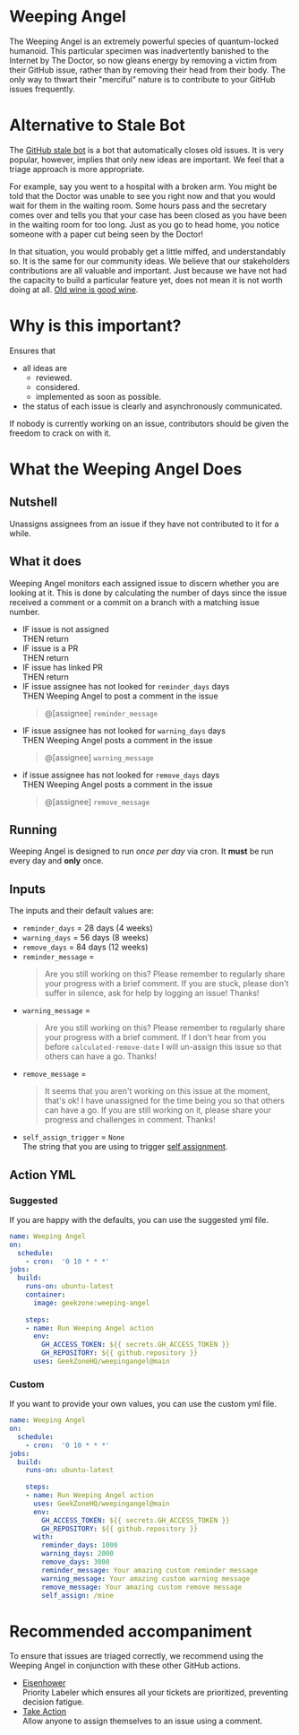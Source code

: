 # Weeping Angel

The Weeping Angel is an extremely powerful species of quantum-locked humanoid. This particular specimen was inadvertently banished to the Internet by The Doctor, so now gleans energy by removing a victim from their GitHub issue, rather than by removing their head from their body. The only way to thwart their "merciful" nature is to contribute to your GitHub issues frequently.

# Alternative to Stale Bot

The [GitHub stale bot](https://github.com/marketplace/stale) is a bot that automatically closes old issues. It is very popular, however, implies that only new ideas are important. We feel that a triage approach is more appropriate.

For example, say you went to a hospital with a broken arm. You might be told that the Doctor was unable to see you right now and that you would wait for them in the waiting room. Some hours pass and the secretary comes over and tells you that your case has been closed as you have been in the waiting room for too long. Just as you go to head home, you notice someone with a paper cut being seen by the Doctor!

In that situation, you would probably get a little miffed, and understandably so. It is the same for our community ideas. We believe that our stakeholders contributions are all valuable and important. Just because we have not had the capacity to build a particular feature yet, does not mean it is not worth doing at all. [Old wine is good wine](https://youtu.be/YAQ4BD9fHvs).

# Why is this important?
Ensures that
- all ideas are
    - reviewed.
    - considered.
    - implemented as soon as possible.
- the status of each issue is clearly and asynchronously communicated.

If nobody is currently working on an issue, contributors should be given the freedom to crack on with it.

# What the Weeping Angel Does
## Nutshell

Unassigns assignees from an issue if they have not contributed to it for a while.

## What it does

Weeping Angel monitors each assigned issue to discern whether you are looking at it. This is done by calculating the number of days since the issue received a comment or a commit on a branch with a matching issue number.

- IF issue is not assigned
    <br /> THEN return
- IF issue is a PR
    <br /> THEN return
- IF issue has linked PR
    <br /> THEN return
- IF issue assignee has not looked for `reminder_days` days 
  <br />THEN Weeping Angel to post a comment in the issue
  > @[assignee] `reminder_message`
- IF issue assignee has not looked for `warning_days` days 
  <br />THEN Weeping Angel posts a comment in the issue
  > @[assignee] `warning_message`
- if issue assignee has not looked for `remove_days` days 
  <br />THEN Weeping Angel posts a comment in the issue
  > @[assignee] `remove_message`

## Running

Weeping Angel is designed to run *once per day* via cron. It **must** be run every day and **only** once.


## Inputs
The inputs and their default values are:
- `reminder_days` = 28 days (4 weeks)
- `warning_days` = 56 days (8 weeks)
- `remove_days` = 84 days (12 weeks)
- `reminder_message` = <br>
  > Are you still working on this? Please remember to regularly share your progress with a brief comment. If you are stuck, please don't suffer in silence, ask for help by logging an issue! Thanks!
- `warning_message` = <br>
  > Are you still working on this? Please remember to regularly share your progress with a brief comment. If I don't hear from you before `calculated-remove-date` I will un-assign this issue so that others can have a go. Thanks!
- `remove_message` = <br>
  > It seems that you aren't working on this issue at the moment, that's ok! I have unassigned for the time being you so that others can have a go. If you are still working on it, please share your progress and challenges in comment. Thanks!
- `self_assign_trigger` = `None`<br>
  The string that you are using to trigger [self assignment](https://github.com/bdougie/take-action).

## Action YML

### Suggested

If you are happy with the defaults, you can use the suggested yml file.

```yaml
name: Weeping Angel
on:
  schedule:
    - cron:  '0 10 * * *'
jobs:
  build:
    runs-on: ubuntu-latest
    container:
      image: geekzone:weeping-angel
      
    steps:
    - name: Run Weeping Angel action
      env:
        GH_ACCESS_TOKEN: ${{ secrets.GH_ACCESS_TOKEN }}
        GH_REPOSITORY: ${{ github.repository }}
      uses: GeekZoneHQ/weepingangel@main
```

### Custom

If you want to provide your own values, you can use the custom yml file.

```yaml
name: Weeping Angel
on:
  schedule:
    - cron:  '0 10 * * *'
jobs:
  build:
    runs-on: ubuntu-latest
 
    steps:
    - name: Run Weeping Angel action
      uses: GeekZoneHQ/weepingangel@main
      env:
        GH_ACCESS_TOKEN: ${{ secrets.GH_ACCESS_TOKEN }}
        GH_REPOSITORY: ${{ github.repository }}
      with:
        reminder_days: 1000
        warning_days: 2000
        remove_days: 3000
        reminder_message: Your amazing custom reminder message
        warning_message: Your amazing custom warning message
        remove_message: Your amazing custom remove message
        self_assign: /mine
```



# Recommended accompaniment

To ensure that issues are triaged correctly, we recommend using the Weeping Angel in conjunction with these other GitHub actions.
- [Eisenhower](https://github.com/GeekZoneHQ/eisenhower)
 <br />Priority Labeler which ensures all your tickets are prioritized, preventing decision fatigue.
- [Take Action](https://github.com/bdougie/take-action)
 <br />Allow anyone to assign themselves to an issue using a comment.